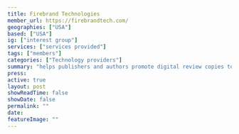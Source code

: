```yaml
---
title: Firebrand Technologies
member_url: https://firebrandtech.com/
geographies: ["USA"]
based: ["USA"]
ig: ["interest group"] 
services: ["services provided"] 
tags: ["members"]
categories: ["Technology providers"]
summary: "helps publishers and authors promote digital review copies to book advocates and industry professionals. Operates [NetGalley](https://www.netgalley.com/)"
press:
active: true
layout: post
showReadTime: false
showDate: false
permalink: ""
date: 
featureImage: ""
---
```


